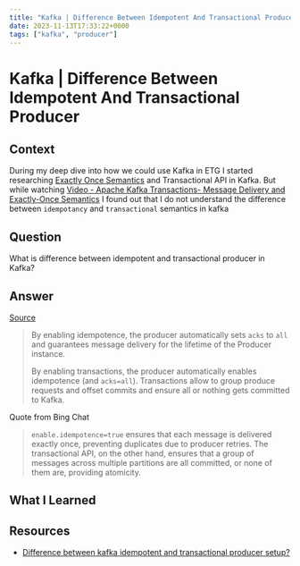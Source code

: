 ```yaml
---
title: "Kafka | Difference Between Idempotent And Transactional Producer"
date: 2023-11-13T17:33:22+0000
tags: ["kafka", "producer"]
---
```


# Kafka | Difference Between Idempotent And Transactional Producer

## Context

During my deep dive into how we could use Kafka in ETG I started researching [Exactly Once Semantics](Exactly%20Once%20Semantics.md) and Transactional API in Kafka. But while watching [Video - Apache Kafka Transactions- Message Delivery and Exactly-Once Semantics](2-personal/3-resources/Kafka/Video%20-%20Apache%20Kafka%20Transactions-%20Message%20Delivery%20and%20Exactly-Once%20Semantics/_index.md) I found out that I do not understand the difference between `idempotancy` and `transactional` semantics in kafka

## Question

What is difference between idempotent and transactional producer in Kafka?

## Answer

[Source](https://stackoverflow.com/a/60289031/3627387)
> By enabling idempotence, the producer automatically sets `acks` to `all` and guarantees message delivery for the lifetime of the Producer instance.
> 
> By enabling transactions, the producer automatically enables idempotence (and `acks=all`). Transactions allow to group produce requests and offset commits and ensure all or nothing gets committed to Kafka.

Quote from Bing Chat

> `enable.idempotence=true` ensures that each message is delivered exactly once, preventing duplicates due to producer retries. The transactional API, on the other hand, ensures that a group of messages across multiple partitions are all committed, or none of them are, providing atomicity.

## What I Learned

## Resources

- [Difference between kafka idempotent and transactional producer setup?](https://stackoverflow.com/questions/60283718/difference-between-kafka-idempotent-and-transactional-producer-setup)
